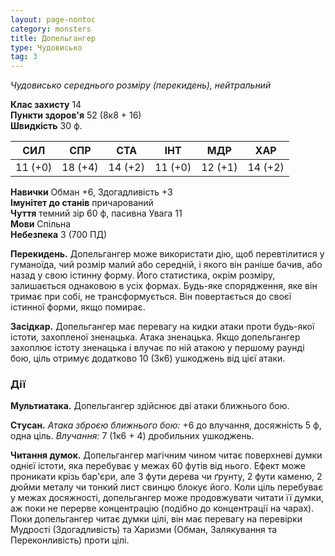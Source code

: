 ```yaml
---
layout: page-nontoc
category: monsters
title: Допельгангер
type: Чудовисько
tag: 3
---
```


_Чудовисько середнього розміру (перекидень), нейтральний_  

**Клас захисту** 14     
**Пункти здоров'я** 52 (8к8 + 16)    
**Швидкість** 30 ф.  

| СИЛ     | СПР     | СТА     | ІНТ     | МДР     | ХАР     |
| ------- | ------- | ------- | ------- | ------- | ------- |
| 11 (+0) | 18 (+4) | 14 (+2) | 11 (+0) | 12 (+1) | 14 (+2) |

**Навички** Обман +6, Здогадливість +3    
**Імунітет до станів** причарований    
**Чуття** темний зір 60 ф, пасивна Увага 11    
**Мови** Спільна    
**Небезпека** 3 (700 ПД)   

**Перекидень.** Допельгангер може використати дію, щоб перевтілитися у гуманоїда, чий розмір малий або середній, і якого він раніше бачив, або назад у свою істинну форму. Його статистика, окрім розміру, залишається однаковою в усіх формах. Будь-яке спорядження, яке він тримає при собі, не трансформується. Він повертається до своєї істинної форми, якщо помирає.    

**Засідкар.** Допельгангер має перевагу на кидки атаки проти будь-якої істоти, захопленої зненацька. Атака зненацька. Якщо допельгангер захоплює істоту зненацька і влучає по ній атакою у першому раунді бою, ціль отримує додатково 10 (3к6) ушкоджень від цієї атаки.

### Дії
**Мультиатака.** Допельгангер здійснює дві атаки ближнього бою.   

**Стусан.** _Атака зброєю ближнього бою:_ +6 до влучання, досяжність 5 ф, одна ціль. _Влучання:_ 7 (1к6 + 4) дробильних ушкоджень.    

**Читання думок.** Допельгангер магічним чином читає поверхневі думки однієї істоти, яка перебуває у межах 60 футів від нього. Ефект може проникати крізь бар'єри, але 3 фути дерева чи ґрунту, 2 фути каменю, 2 дюйми металу чи тонкий лист свинцю блокує його. Коли ціль перебуває у межах досяжності, допельгангер може продовжувати читати її думки, аж поки не перерве концентрацію (подібно до концентрації на чарах). Поки допельгангер читає думки цілі, він має перевагу на перевірки Мудрості (Здогадливість) та Харизми (Обман, Залякування та Переконливість) проти цілі.
